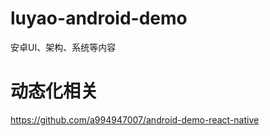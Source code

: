 # luyao-android-demo
安卓UI、架构、系统等内容

# 动态化相关
https://github.com/a994947007/android-demo-react-native
